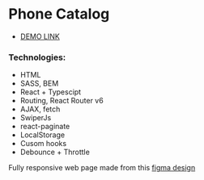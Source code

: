 # Phone Catalog

- [DEMO LINK](https://matvii1.github.io/phone-catalog/)

<h3>Technologies:</h3>

 - HTML
 - SASS, BEM
 - React + Typescipt
 - Routing, React Router v6
 - AJAX, fetch
 - SwiperJs
 - react-paginate
 - LocalStorage
 - Cusom hooks
 - Debounce + Throttle
 

Fully responsive web page made from this [figma design](https://www.figma.com/file/uEetgWenSRxk9jgiym6Yzp/Phone-catalog-redesign?node-id=1%3A2&t=THh1jlHar9wG5vjf-0)
